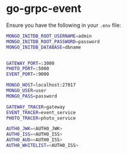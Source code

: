 # go-grpc-event

Ensure you have the following in your `.env` file:

```bash
MONGO_INITDB_ROOT_USERNAME=admin
MONGO_INITDB_ROOT_PASSWORD=password
MONGO_INITDB_DATABASE=dbname


GATEWAY_PORT=:3000
PHOTO_PORT=:5000
EVENT_PORT=:9000

MONGO_HOST=localhost:27017
MONGO_USER=user
MONGO_PASS=password

GATEWAY_TRACER=gateway
EVENT_TRACER=event_service
PHOTO_TRACER=photo_service

AUTH0_JWK=<AUTH0_JWK>
AUTH0_ISS=<AUTH0_ISS>
AUTH0_AUD=<AUTH0_ISS>
AUTH0_WHITELIST=<AUTH0_ISS>
```
